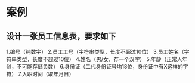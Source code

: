 # 案例

## 设计一张员工信息表，要求如下

1.编号（纯数字）
2.员工工号（字符串类型，长度不超过10位）
3.员工姓名（字符串类型，长度不超过10位）
4.姓名（男/女，存一个汉字）
5.年龄（正常人年龄，不可能存储负数）
6.身份证（二代身份证号均18位，身份证中有X这样的字符）
7.入职时间（取年月日）
